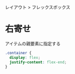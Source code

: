 レイアウト > フレックスボックス
# 右寄せ
アイテムの親要素に指定する  
```css
.container {
  display: flex;
  justify-content: flex-end;
}
```
